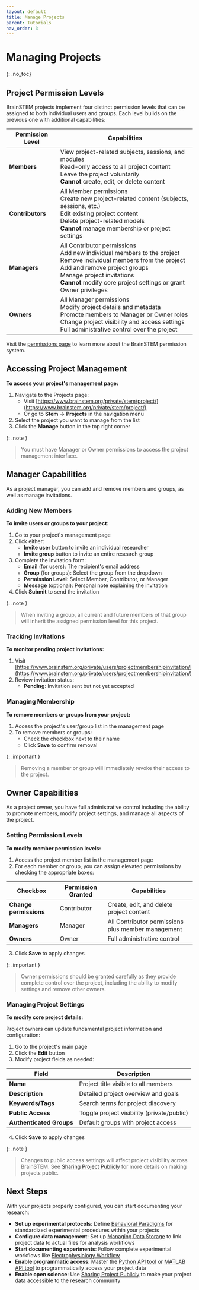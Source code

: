 ```yaml
---
layout: default
title: Manage Projects
parent: Tutorials
nav_order: 3
---
```


# Managing Projects
{: .no_toc}

## Project Permission Levels

BrainSTEM projects implement four distinct permission levels that can be assigned to both individual users and groups. Each level builds on the previous one with additional capabilities:

| Permission Level | Capabilities |
|-----------------|-------------|
| **Members** | View project-related subjects, sessions, and modules<br>Read-only access to all project content<br>Leave the project voluntarily<br>**Cannot** create, edit, or delete content |
| **Contributors** | All Member permissions<br>Create new project-related content (subjects, sessions, etc.)<br>Edit existing project content<br>Delete project-related models<br>**Cannot** manage membership or project settings |
| **Managers** | All Contributor permissions<br>Add new individual members to the project<br>Remove individual members from the project<br>Add and remove project groups<br>Manage project invitations<br>**Cannot** modify core project settings or grant Owner privileges |
| **Owners** | All Manager permissions<br>Modify project details and metadata<br>Promote members to Manager or Owner roles<br>Change project visibility and access settings<br>Full administrative control over the project |

Visit the [permissions page]({{"datamodel/permissions/"|absolute_url}}) to learn more about the BrainSTEM permission system. 

## Accessing Project Management

**To access your project's management page:**

1. Navigate to the Projects page:
   - Visit [https://www.brainstem.org/private/stem/project/](https://www.brainstem.org/private/stem/project/)
   - Or go to **Stem** → **Projects** in the navigation menu
2. Select the project you want to manage from the list
3. Click the **Manage** button in the top right corner

{: .note }
> You must have Manager or Owner permissions to access the project management interface.

## Manager Capabilities

As a project manager, you can add and remove members and groups, as well as manage invitations.

### Adding New Members

**To invite users or groups to your project:**

1. Go to your project's management page
2. Click either:
   - **Invite user** button to invite an individual researcher
   - **Invite group** button to invite an entire research group
3. Complete the invitation form:
   - **Email** (for users): The recipient's email address
   - **Group** (for groups): Select the group from the dropdown
   - **Permission Level**: Select Member, Contributor, or Manager
   - **Message** (optional): Personal note explaining the invitation
4. Click **Submit** to send the invitation

{: .note }
> When inviting a group, all current and future members of that group will inherit the assigned permission level for this project.

### Tracking Invitations

**To monitor pending project invitations:**

1. Visit [https://www.brainstem.org/private/users/projectmembershipinvitation/](https://www.brainstem.org/private/users/projectmembershipinvitation/)
2. Review invitation status:
   - **Pending**: Invitation sent but not yet accepted

### Managing Membership

**To remove members or groups from your project:**

1. Access the project's user/group list in the management page
2. To remove members or groups:
   - Check the checkbox next to their name
   - Click **Save** to confirm removal

{: .important }
> Removing a member or group will immediately revoke their access to the project.

## Owner Capabilities

As a project owner, you have full administrative control including the ability to promote members, modify project settings, and manage all aspects of the project.

### Setting Permission Levels

**To modify member permission levels:**

1. Access the project member list in the management page
2. For each member or group, you can assign elevated permissions by checking the appropriate boxes:

| Checkbox | Permission Granted | Capabilities |
|----------|-------------------|-------------|
| **Change permissions** | Contributor | Create, edit, and delete project content |
| **Managers** | Manager | All Contributor permissions plus member management |
| **Owners** | Owner | Full administrative control |

3. Click **Save** to apply changes

{: .important }
> Owner permissions should be granted carefully as they provide complete control over the project, including the ability to modify settings and remove other owners.

### Managing Project Settings

**To modify core project details:**

Project owners can update fundamental project information and configuration:

1. Go to the project's main page
2. Click the **Edit** button
3. Modify project fields as needed:

| Field | Description |
|-------|-------------|
| **Name** | Project title visible to all members |
| **Description** | Detailed project overview and goals |
| **Keywords/Tags** | Search terms for project discovery |
| **Public Access** | Toggle project visibility (private/public) |
| **Authenticated Groups** | Default groups with project access |

4. Click **Save** to apply changes

{: .note }
> Changes to public access settings will affect project visibility across BrainSTEM. See [Sharing Project Publicly]({{site.baseurl}}/tutorials/sharing-project-publicly) for more details on making projects public.

## Next Steps

With your projects properly configured, you can start documenting your research:

- **Set up experimental protocols**: Define [Behavioral Paradigms]({{site.baseurl}}/tutorials/behavioral-paradigms) for standardized experimental procedures within your projects
- **Configure data management**: Set up [Managing Data Storage]({{site.baseurl}}/tutorials/managing-data-storage) to link project data to actual files for analysis workflows  
- **Start documenting experiments**: Follow complete experimental workflows like [Electrophysiology Workflow]({{site.baseurl}}/tutorials/electrophysiology-workflow)<!-- or [Two-Photon Imaging Workflow]({{site.baseurl}}/tutorials/two-photon-imaging-workflow)-->
- **Enable programmatic access**: Master the [Python API tool]({{site.baseurl}}/api-tools/python-api-tool) or [MATLAB API tool]({{site.baseurl}}/api-tools/matlab-api-tool) to programmatically access your project data
- **Enable open science**: Use [Sharing Project Publicly]({{site.baseurl}}/tutorials/sharing-project-publicly) to make your project data accessible to the research community